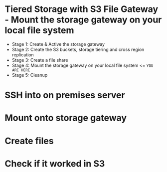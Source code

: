 # Tiered Storage with S3 File Gateway - Mount the storage gateway on your local file system

- Stage 1: Create & Active the storage gateway 
- Stage 2: Create the S3 buckets, storage tiering and cross region replication 
- Stage 3: Create a file share
- Stage 4: Mount the storage gateway on your local file system <= `YOU ARE HERE`
- Stage 5: Cleanup

# SSH into on premises server

# Mount onto storage gateway

# Create files

# Check if it worked in S3